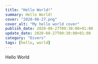 ```yaml
---
title: "Hello World!"
summary: Hello World!
cover: "2020-08-27.png"
cover_alt: "My hello world cover"
publish_date: 2020-08-27T09:30:00+01:00
update_date: 2020-08-27T09:30:00+01:00
category: "Divers"
tags: [hello, world]
---
```


Hello World
